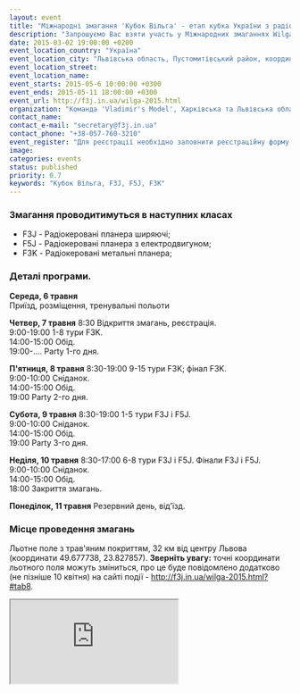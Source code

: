```yaml
---
layout: event
title: "Міжнародні змагання 'Кубок Вільга' - етап кубка України з радіокерованих моделей класу F3J, F5J, F3K"
description: "Запрошуємо Вас взяти участь у Міжнародних змаганнях Wilga Cup F3J, F5J, F3K, які є етапами World Cup 2015, Eurotour Contest 2015, Intertour F5J 2015 в період з 6 по 11 травня 2015 року. Змагання вперше відбудуться в м. Львові - найцікавішому місті України."
date: 2015-03-02 19:00:00 +0200
event_location_country: "Україна"
event_location_city: "Львівська область, Пустомитівський район, координати поля: 49.677901, 23.827825"
event_location_street:
event_location_name:
event_starts: 2015-05-6 10:00:00 +0300
event_ends: 2015-05-11 18:00:00 +0300
event_url: http://f3j.in.ua/wilga-2015.html
organization: "Команда 'Vladimir's Model', Харківська та Львівська обласні Федерації авіамодельного спорту, Авіамоделісти Харкова та Львова"
contact_name:
contact_e-mail: "secretary@f3j.in.ua"
contact_phone: "+38-057-760-3210"
event_register: "Для реєстрації необхідно заповнити реєстраційну форму - http://f3j.in.ua/wilga-2015.html?#tab7"
image: 
categories: events
status: published
priority: 0.7
keywords: "Кубок Вільга, F3J, F5J, F3K"
---
```


### Змагання проводитимуться в наступних класах

 * F3J - Радіокеровані планера ширяючі;
 * F5J - Радіокеровані планера з електродвигуном;
 * F3K - Радіокеровані метальні планера;

### Деталі програми.

**Середа, 6 травня** <br />
Приїзд, розміщення, тренувальні польоти

**Четвер, 7 травня**
8:30 Відкриття змагань, реєстрація.<br />
9:00-19:00 1-8 тури F3K.<br />
14:00-15:00 Обід.<br />
19:00-.... Party 1-го дня.

**П'ятниця, 8 травня**
8:30-19:00 9-15 тури F3K; фінал F3K.<br />
9:00-10:00 Сніданок.<br />
14:00-15:00 Обід.<br />
19:00 Party 2-го дня.

**Субота, 9 травня**
8:30-19:00 1-5 тури F3J і F5J.<br />
9:00-10:00 Сніданок.<br />
14:00-15:00 Обід.<br />
19:00 Party 3-го дня.<br />

**Неділя, 10 травня**
8:30-17:00 6-8 тури F3J і F5J. Фінали F3J і F5J.<br />
9:00-10:00 Сніданок.<br />
14:00-15:00 Обід.<br />
18:00 Закриття змагань.<br />

**Понеділок, 11 травня**
Резервний день, від'їзд.

### Місце проведення змагань

Льотне поле з трав'яним покриттям, 32 км від центру Львова (координати 49.677738, 23.827857).
**Зверніть увагу:** точні координати льотного поля можуть зміниться, про це буде повідомлено додатково (не пізніше 10 квітня) на сайті події - http://f3j.in.ua/wilga-2015.html?#tab8.

<div class="embed-responsive embed-responsive-16by9">
    <iframe class="embed-responsive-item" src="https://www.google.com/maps/d/embed?mid=zjs1az9n78iY.kPeJi17OjStQ"></iframe>
</div>
